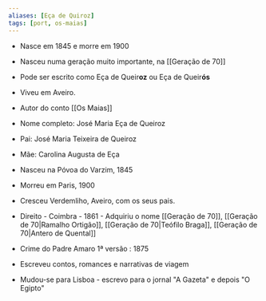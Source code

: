 ```yaml
---
aliases: [Eça de Quiroz]
tags: [port, os-maias]
---
```


- Nasce em 1845 e morre em 1900
- Nasceu numa geração muito importante, na [[Geração de 70]]
- Pode ser escrito como Eça de Queir**oz** ou Eça de Queir**ós**
- Viveu em Aveiro.
- Autor do conto [[Os Maias]]

- Nome completo: José Maria Eça de Queiroz
- Pai: José Maria Teixeira de Queiroz
- Mãe: Carolina Augusta de Eça
- Nasceu na Póvoa do Varzim, 1845
- Morreu em Paris, 1900
- Cresceu Verdemliho, Aveiro, com os seus pais.
- Direito - Coimbra - 1861 - Adquiriu o nome [[Geração de 70]], [[Geração de 70|Ramalho Ortigão]], [[Geração de 70|Teófilo Braga]], [[Geração de 70|Antero de Quental]]
- Crime do Padre Amaro 1ª versão : 1875
- Escreveu contos, romances e narrativas de viagem
- Mudou-se para Lisboa - escrevo para o jornal "A Gazeta" e depois "O Egipto"